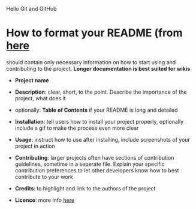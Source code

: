 Hello Git and GitHub

# How to format your README (from [here](https://guides.github.com/features/wikis/)

should contain only necessary information on how to start using and contributing to the project. **Longer documentation is best suited for wikis**

- **Project name** 

- **Description**: clear, short, to the point. Describe the importance of the project, what does it

- optionally: **Table of Contents** if your README is long and detailed

- **Installation**: tell users how to install your project properly, optionally include a gif to make the process even more clear

- **Usage**: instruct how to use after installing, include screenshots of your project in action

- **Contributing**: larger projects often have sections of contribution guidelines, sometime in a seperate file. Explain your specific contribution preferences to let other developers know how to best contribute to your work

- **Credits**: to highlight and link to the authors of the project

- **Licence**: more info [here](https://choosealicense.com)
